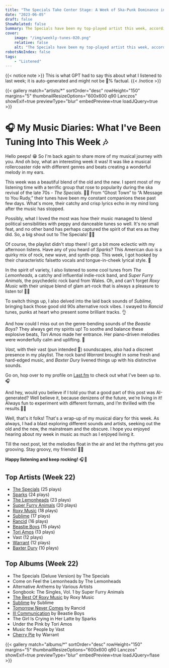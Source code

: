 ```yaml
---
title: "The Specials Take Center Stage: A Week of Ska-Punk Dominance in My Playlist"
date: "2023-06-05"
draft: false
ShowRelated: false
Summary: The Specials have been my top-played artist this week, according to LastFM data. Their raw energy and skank-worthy rhythms have had me hooked on their punk-infused lyrics
cover:
    image: "/img/weekly-tunes-020.png"
    relative: false
    alt: "The Specials have been my top-played artist this week, according to LastFM data. Their raw energy and skank-worthy rhythms have had me hooked on their punk-infused lyrics"
robotsNoIndex: false
tags:
    - "Listened"
---
```


{{< notice note >}}
This is what GPT had to say this about what I listened to last week; it is auto-generated and might not be 💯% factual.
{{< /notice >}}

{{< gallery match="artists/*" sortOrder="desc" rowHeight="150" margins="5" thumbnailResizeOptions="600x600 q90 Lanczos" showExif=true previewType="blur" embedPreview=true loadJQuery=true >}}

# 🎧 My Music Diaries: What I've Been Tuning Into This Week 🎶

Hello peeps! 😁  So I'm back again to share more of my musical journey with you. And oh boy, what an interesting week it was! It was like a musical rollercoaster ride with different genres and beats creating a wonderful melody in my ears. 

This week was a beautiful blend of the old and the new. I spent most of my listening time with a terrific group that rose to popularity during the ska revival of the late 70s - *The Specials.* 🎷🎺 From “Ghost Town” to “A Message to You Rudy,” their tunes have been my constant companions these past few days. What's more, their catchy and crisp lyrics echo in my mind long after the music has stopped. 

Possibly, what I loved the most was how their music managed to blend political sensibilities with peppy and danceable tunes so well. It's no small feat, and no other band has perhaps captured the spirit of that era as they did. So, a big shout out to The Specials! 👏😎 

Of course, the playlist didn't stop there! I got a bit more eclectic with my afternoon listens. Have any of you heard of *Sparks*? This American duo is a quirky mix of rock, new wave, and synth-pop. This week, I got hooked by their characteristic falsetto vocals and tongue-in-cheek lyrical style. 🎵

In the spirit of variety, I also listened to some cool tunes from *The Lemonheads,* a catchy and influential indie-rock band, and *Super Furry Animals,* the psychedelic rock band from Wales. Oh, and can't forget *Roxy Music* with their unique blend of glam art-rock that is always a pleasure to listen to! 🎸🥁

To switch things up, I also delved into the laid back sounds of *Sublime,* bringing back those good old 90s alternative rock vibes. I swayed to *Rancid* tunes, punks at heart who present some brilliant tracks. 👌 

And how could I miss out on the genre-bending sounds of the *Beastie Boys*? They always get my spirits up! To soothe and balance these explosive beats, *Tori Amos* made her entrance. Her piano-driven melodies were wonderfully calm and uplifting. 🎹

*Vast,* with their vast (pun intended 🙈) soundscapes, also had a discreet presence in my playlist. The rock band *Warrant* brought in some fresh and hard-edged music, and *Baxter Dury* livened things up with his distinctive sounds. 

Go on, hop over to my profile on [Last.fm](https://www.last.fm/user/RussMckendrick) to check out what I've been up to. 🎧

And hey, would you believe if I told you that a good part of this post was AI-generated? Well believe it, because denizens of the future, we're living in it! Always fun to experiment with different formats, and I’m thrilled with the results.🤖💫

Well, that's it folks! That's a wrap-up of my musical diary for this week. As always, I had a blast exploring different sounds and artists, seeking out the old and the new, the mainstream and the obscure. I hope you enjoyed hearing about my week in music as much as I enjoyed living it. 

Till the next post, let the melodies float in the air and let the rhythms get you grooving. Stay groovy, my friends! 🤘🎼

**Happy listening and keep rocking!** 🎧🚀

## Top Artists (Week 22)

- [The Specials](https://www.russ.fm/artist/the-specials/) (25 plays)
- [Sparks](https://www.russ.fm/artist/sparks/) (24 plays)
- [The Lemonheads](https://www.russ.fm/artist/the-lemonheads/) (23 plays)
- [Super Furry Animals](https://www.russ.fm/artist/super-furry-animals/) (20 plays)
- [Roxy Music](https://www.russ.fm/artist/roxy-music/) (18 plays)
- [Sublime](https://www.russ.fm/artist/sublime/) (17 plays)
- [Rancid](https://www.russ.fm/artist/rancid/) (16 plays)
- [Beastie Boys](https://www.russ.fm/artist/beastie-boys/) (15 plays)
- [Tori Amos](https://www.russ.fm/artist/tori-amos/) (13 plays)
- Vast (12 plays)
- [Warrant](https://www.russ.fm/artist/warrant/) (12 plays)
- [Baxter Dury](https://www.russ.fm/artist/baxter-dury/) (10 plays)


## Top Albums (Week 22)

- The Specials (Deluxe Version) by The Specials
- Come on Feel the Lemonheads by The Lemonheads
- Alternative Anthems by Various Artists
- Songbook: The Singles, Vol. 1 by Super Furry Animals
- [The Best Of Roxy Music](https://www.russ.fm/albums/the-best-of-roxy-music-24389216/) by Roxy Music
- [Sublime](https://www.russ.fm/albums/sublime-8687804/) by Sublime
- [Tomorrow Never Comes](https://www.russ.fm/albums/tomorrow-never-comes-27265383/) by Rancid
- [Ill Communication](https://www.russ.fm/albums/ill-communication-1856276/) by Beastie Boys
- The Girl Is Crying in Her Latte by Sparks
- Under the Pink by Tori Amos
- Music for People by Vast
- [Cherry Pie](https://www.russ.fm/albums/cherry-pie-26175560/) by Warrant


{{< gallery match="albums/*" sortOrder="desc" rowHeight="150" margins="5" thumbnailResizeOptions="600x600 q90 Lanczos" showExif=true previewType="blur" embedPreview=true loadJQuery=flase >}}